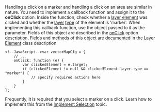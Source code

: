 Handling a click on a marker and handling a click on an area are similar in nature. You need to implement a callback function and assign it to the **onClick** option. Inside the function, check whether a [layer element](/api-reference/20%20Data%20Visualization%20Widgets/70%20dxVectorMap/7%20Map%20Elements/Layer%20Element '/Documentation/ApiReference/Data_Visualization_Widgets/dxVectorMap/Map_Elements/Layer_Element/') was clicked and whether the [layer](/api-reference/20%20Data%20Visualization%20Widgets/70%20dxVectorMap/7%20Map%20Elements/Layer%20Element/2%20Fields/layer.md '/Documentation/ApiReference/Data_Visualization_Widgets/dxVectorMap/Map_Elements/Layer_Element/Fields/#layer') [type](/api-reference/20%20Data%20Visualization%20Widgets/70%20dxVectorMap/7%20Map%20Elements/Layer/2%20Fields/type.md '/Documentation/ApiReference/Data_Visualization_Widgets/dxVectorMap/Map_Elements/Layer/Fields/#type') of the element is 'marker'. When implementing this callback function, use the object passed to it as the parameter. Fields of this object are described in the [onClick](/api-reference/20%20Data%20Visualization%20Widgets/70%20dxVectorMap/1%20Configuration/onClick.md '/Documentation/ApiReference/Data_Visualization_Widgets/dxVectorMap/Configuration/#onClick') option description. Fields and methods of this object are documented in the [Layer Element](/api-reference/20%20Data%20Visualization%20Widgets/70%20dxVectorMap/7%20Map%20Elements/Layer%20Element '/Documentation/ApiReference/Data_Visualization_Widgets/dxVectorMap/Map_Elements/Layer_Element/') class description.

	<!--JavaScript-->var vectorMapCfg = {
		// ...
		onClick: function (e) {
			var clickedElement = e.target;
			if (clickedElement != null && clickedElement.layer.type == "marker") {
				// specify required actions here
			}
		}
	};

Frequently, it is required that you select a marker on a click. Learn how to implement this from the [Implement Selection](/concepts/20%20Data%20Visualization/35%20VectorMap/40%20End-User%20Interaction/50%20Selection/20%20Implement%20Selection.md '/Documentation/Guide/Data_Visualization/VectorMap/End-User_Interaction/#Selection/Implement_Selection') topic.
